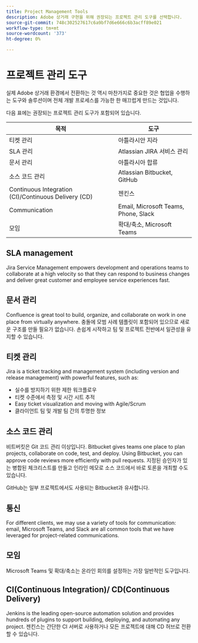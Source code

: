 ```yaml
---
title: Project Management Tools
description: Adobe 상거래 구현을 위해 권장되는 프로젝트 관리 도구를 선택합니다.
source-git-commit: 748c302527617c6a9bf7d6e666c6b3acff89e021
workflow-type: tm+mt
source-wordcount: '373'
ht-degree: 0%

---
```



# 프로젝트 관리 도구

실제 Adobe 상거래 환경에서 전환하는 것 역시 마찬가지로 중요한 것은 협업을 수행하는 도구와 솔루션이며 전체 개발 프로세스를 가능한 한 매끄럽게 만드는 것입니다.

다음 표에는 권장되는 프로젝트 관리 도구가 포함되어 있습니다.

| 목적 | 도구 |
|------------------------------------------------------|--------------------------------------|
| 티켓 관리 | 아틀라시안 지라 |
| SLA 관리 | Atlassian JIRA 서비스 관리 |
| 문서 관리 | 아틀라시아 합류 |
| 소스 코드 관리 | Atlassian Bitbucket, GitHub |
| Continuous Integration (CI)/Continuous Delivery (CD) | 젠킨스 |
| Communication | Email, Microsoft Teams, Phone, Slack |
| 모임 | 확대/축소, Microsoft Teams |

## SLA management

Jira Service Management empowers development and operations teams to collaborate at a high velocity so that they can respond to business changes and deliver great customer and employee service experiences fast.

## 문서 관리

Confluence is great tool to build, organize, and collaborate on work in one place from virtually anywhere. 충돌에 모범 사례 템플릿이 포함되어 있으므로 새로운 구조를 만들 필요가 없습니다. 손쉽게 시작하고 팀 및 프로젝트 전반에서 일관성을 유지할 수 있습니다.

## 티켓 관리

Jira is a ticket tracking and management system (including version and release management) with powerful features, such as:

- 실수를 방지하기 위한 제한 워크플로우
- 티켓 수준에서 측정 및 시간 시트 추적
- Easy ticket visualization and moving with Agile/Scrum
- 클라이언트 팀 및 개발 팀 간의 투명한 정보

## 소스 코드 관리

비트버킷은 Git 코드 관리 이상입니다. Bitbucket gives teams one place to plan projects, collaborate on code, test, and deploy. Using Bitbucket, you can approve code reviews more efficiently with pull requests. 지정된 승인자가 있는 병합된 체크리스트를 만들고 인라인 메모로 소스 코드에서 바로 토론을 개최할 수도 있습니다.

GitHub는 일부 프로젝트에서도 사용되는 Bitbucket과 유사합니다.

## 통신

For different clients, we may use a variety of tools for communication: email, Microsoft Teams, and Slack are all common tools that we have leveraged for project-related communications.

## 모임

Microsoft Teams 및 확대/축소는 온라인 회의를 설정하는 가장 일반적인 도구입니다.

## CI(Continuous Integration)/ CD(Continuous Delivery)

Jenkins is the leading open-source automation solution and provides hundreds of plugins to support building, deploying, and automating any project. 젠킨스는 간단한 CI 서버로 사용하거나 모든 프로젝트에 대해 CD 허브로 전환할 수 있습니다.
